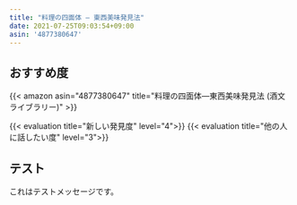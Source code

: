 ```yaml
---
title: "料理の四面体 ― 東西美味発見法"
date: 2021-07-25T09:03:54+09:00
asin: '4877380647'
---
```


## おすすめ度
{{< amazon asin="4877380647" title="料理の四面体―東西美味発見法 (酒文ライブラリー)" >}}

{{< evaluation title="新しい発見度" level="4">}}
{{< evaluation title="他の人に話したい度" level="3">}}

## テスト
これはテストメッセージです。